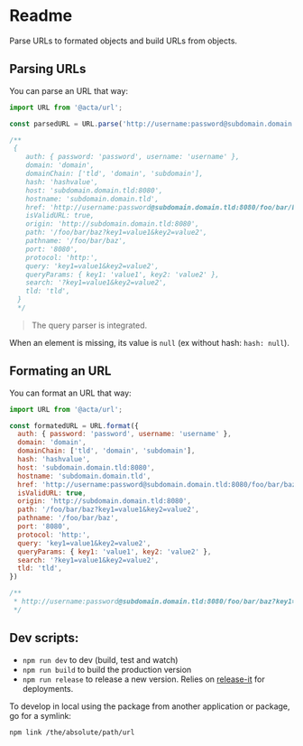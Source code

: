# Readme

Parse URLs to formated objects and build URLs from objects.

## Parsing URLs

You can parse an URL that way:

```JavaScript
import URL from '@acta/url';

const parsedURL = URL.parse('http://username:password@subdomain.domain.tld:8080/foo/bar/baz?key1=value1&key2=value2#hashvalue')

/**
 {
    auth: { password: 'password', username: 'username' },
    domain: 'domain',
    domainChain: ['tld', 'domain', 'subdomain'],
    hash: 'hashvalue',
    host: 'subdomain.domain.tld:8080',
    hostname: 'subdomain.domain.tld',
    href: 'http://username:password@subdomain.domain.tld:8080/foo/bar/baz?key1=value1&key2=value2#hashvalue',
    isValidURL: true,
    origin: 'http://subdomain.domain.tld:8080',
    path: '/foo/bar/baz?key1=value1&key2=value2',
    pathname: '/foo/bar/baz',
    port: '8080',
    protocol: 'http:',
    query: 'key1=value1&key2=value2',
    queryParams: { key1: 'value1', key2: 'value2' },
    search: '?key1=value1&key2=value2',
    tld: 'tld',
  }
  */
```

> The query parser is integrated.

When an element is missing, its value is `null` (ex without hash: `hash: null`).

## Formating an URL

You can format an URL that way:

```JavaScript
import URL from '@acta/url';

const formatedURL = URL.format({
  auth: { password: 'password', username: 'username' },
  domain: 'domain',
  domainChain: ['tld', 'domain', 'subdomain'],
  hash: 'hashvalue',
  host: 'subdomain.domain.tld:8080',
  hostname: 'subdomain.domain.tld',
  href: 'http://username:password@subdomain.domain.tld:8080/foo/bar/baz?key1=value1&key2=value2#hashvalue',
  isValidURL: true,
  origin: 'http://subdomain.domain.tld:8080',
  path: '/foo/bar/baz?key1=value1&key2=value2',
  pathname: '/foo/bar/baz',
  port: '8080',
  protocol: 'http:',
  query: 'key1=value1&key2=value2',
  queryParams: { key1: 'value1', key2: 'value2' },
  search: '?key1=value1&key2=value2',
  tld: 'tld',
})

/**
 * http://username:password@subdomain.domain.tld:8080/foo/bar/baz?key1=value1&key2=value2#hashvalue
 */

```

## Dev scripts:

- `npm run dev` to dev (build, test and watch)
- `npm run build` to build the production version
- `npm run release` to release a new version. Relies on [release-it](https://github.com/webpro/release-it) for deployments.

To develop in local using the package from another application or package, go for a symlink:

    npm link /the/absolute/path/url
